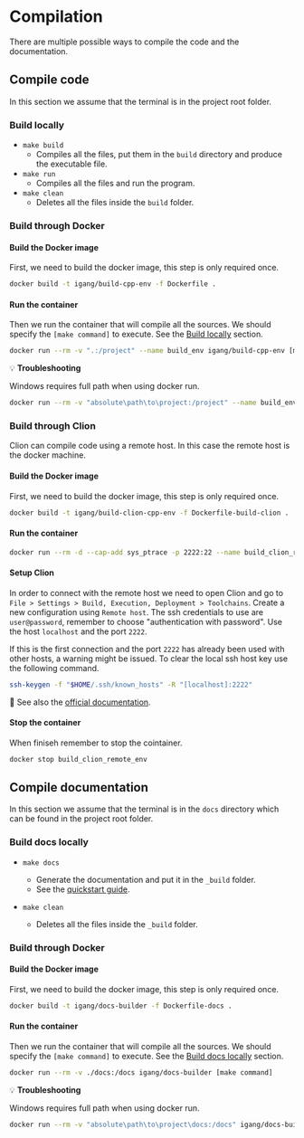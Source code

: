 # Compilation
There are multiple possible ways to compile the code and the documentation.

## Compile code
In this section we assume that the terminal is in the project root folder.

### Build locally
- `make build`
    - Compiles all the files, put them in the `build` directory and produce the executable file.
- `make run`
    - Compiles all the files and run the program.
- `make clean`
    - Deletes all the files inside the `build` folder.

### Build through Docker
#### Build the Docker image
First, we need to build the docker image, this step is only required once.

```bash
docker build -t igang/build-cpp-env -f Dockerfile .
```

#### Run the container
Then we run the container that will compile all the sources.
We should specify the `[make command]` to execute. See the [Build locally](#build-locally) section.

```bash
docker run --rm -v ".:/project" --name build_env igang/build-cpp-env [make command]
```

💡 **Troubleshooting**

Windows requires full path when using docker run.

```bash
docker run --rm -v "absolute\path\to\project:/project" --name build_env igang/build-cpp-env [make command]
```

### Build through Clion
Clion can compile code using a remote host. In this case the remote host is the docker machine.

#### Build the Docker image
First, we need to build the docker image, this step is only required once.

```bash
docker build -t igang/build-clion-cpp-env -f Dockerfile-build-clion .
```

#### Run the container
```bash
docker run --rm -d --cap-add sys_ptrace -p 2222:22 --name build_clion_remote_env igang/build-clion-cpp-env
```

#### Setup Clion
In order to connect with the remote host we need to open Clion and go to `File > Settings > Build, Execution, Deployment > Toolchains`. Create a new configuration using `Remote host`. The ssh credentials to use are `user@password`, remember to choose "authentication with password". Use the host `localhost` and the port `2222`.

If this is the first connection and the port `2222` has already been used with other hosts, a warning might be issued. To clear the local ssh host key use the following command.

```bash
ssh-keygen -f "$HOME/.ssh/known_hosts" -R "[localhost]:2222"
```

🔗 See also the [official documentation](https://www.jetbrains.com/help/clion/clion-toolchains-in-docker.html).

#### Stop the container
When finiseh remember to stop the cointainer.

```bash
docker stop build_clion_remote_env
```

## Compile documentation
In this section we assume that the terminal is in the `docs` directory which can be found in the project root folder.

### Build docs locally
- `make docs`
    - Generate the documentation and put it in the `_build` folder.
    - See the [quickstart guide](https://docs.readthedocs.io/en/stable/intro/getting-started-with-sphinx.html).

- `make clean`
    - Deletes all the files inside the `_build` folder.

### Build through Docker
#### Build the Docker image
First, we need to build the docker image, this step is only required once.

```bash
docker build -t igang/docs-builder -f Dockerfile-docs .
```

#### Run the container
Then we run the container that will compile all the sources.
We should specify the `[make command]` to execute. See the [Build docs locally](#build-docs-locally) section.

```bash
docker run --rm -v ./docs:/docs igang/docs-builder [make command]
```

💡 **Troubleshooting**

Windows requires full path when using docker run.

```bash
docker run --rm -v "absolute\path\to\project\docs:/docs" igang/docs-builder [make command]
```

